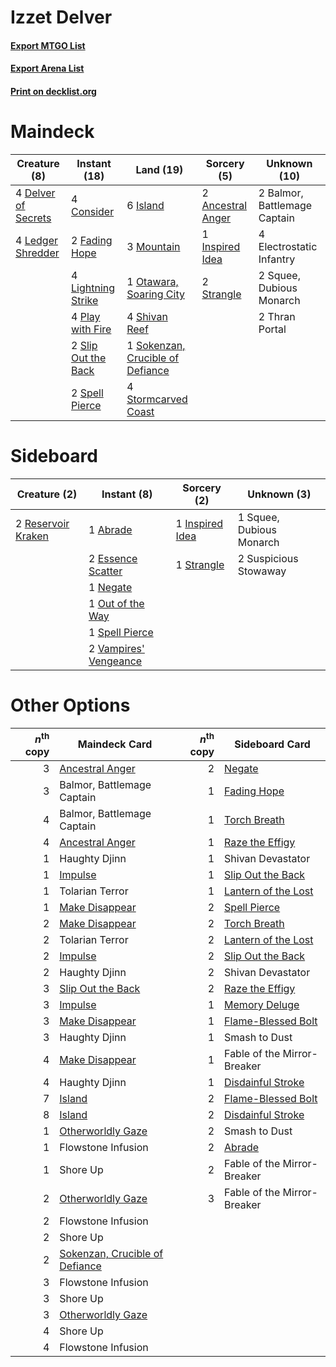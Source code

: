 # Izzet Delver

#### [Export MTGO List](../collection/Izzet%20Delver/Izzet%20Delver.txt)
#### [Export Arena List](../collection/Izzet%20Delver/Izzet%20Delver_arena.txt)
#### [Print on decklist.org](http://decklist.org/?deckmain=2%09Ancestral%20Anger%0A2%09Balmor,%20Battlemage%20Captain%0A4%09Consider%0A4%09Delver%20of%20Secrets%0A4%09Electrostatic%20Infantry%0A2%09Fading%20Hope%0A1%09Inspired%20Idea%0A6%09Island%0A4%09Ledger%20Shredder%0A4%09Lightning%20Strike%0A3%09Mountain%0A1%09Otawara,%20Soaring%20City%0A4%09Play%20with%20Fire%0A4%09Shivan%20Reef%0A2%09Slip%20Out%20the%20Back%0A1%09Sokenzan,%20Crucible%20of%20Defiance%0A2%09Spell%20Pierce%0A2%09Squee,%20Dubious%20Monarch%0A4%09Stormcarved%20Coast%0A2%09Strangle%0A2%09Thran%20Portal&deckside=1%09Abrade%0A2%09Essence%20Scatter%0A1%09Inspired%20Idea%0A1%09Negate%0A1%09Out%20of%20the%20Way%0A2%09Reservoir%20Kraken%0A1%09Spell%20Pierce%0A1%09Squee,%20Dubious%20Monarch%0A1%09Strangle%0A2%09Suspicious%20Stowaway%0A2%09Vampires'%20Vengeance)
# Maindeck

|                                         Creature (8)                                         |                                         Instant (18)                                         |                                                 Land (19)                                                 |                                        Sorcery (5)                                         |        Unknown (10)        |
|----------------------------------------------------------------------------------------------|----------------------------------------------------------------------------------------------|-----------------------------------------------------------------------------------------------------------|--------------------------------------------------------------------------------------------|----------------------------|
|4 [Delver of Secrets](http://gatherer.wizards.com/Pages/Card/Details.aspx?multiverseid=226749)|4 [Consider](http://gatherer.wizards.com/Pages/Card/Details.aspx?multiverseid=534803)         |6 [Island](http://gatherer.wizards.com/Pages/Card/Details.aspx?multiverseid=439857)                        |2 [Ancestral Anger](http://gatherer.wizards.com/Pages/Card/Details.aspx?multiverseid=540996)|2 Balmor, Battlemage Captain|
|4 [Ledger Shredder](http://gatherer.wizards.com/Pages/Card/Details.aspx?multiverseid=555247)  |2 [Fading Hope](http://gatherer.wizards.com/Pages/Card/Details.aspx?multiverseid=534812)      |3 [Mountain](http://gatherer.wizards.com/Pages/Card/Details.aspx?multiverseid=439859)                      |1 [Inspired Idea](http://gatherer.wizards.com/Pages/Card/Details.aspx?multiverseid=540903)  |4 Electrostatic Infantry    |
|                                                                                              |4 [Lightning Strike](http://gatherer.wizards.com/Pages/Card/Details.aspx?multiverseid=383299) |1 [Otawara, Soaring City](http://gatherer.wizards.com/Pages/Card/Details.aspx?multiverseid=548584)         |2 [Strangle](http://gatherer.wizards.com/Pages/Card/Details.aspx?multiverseid=555326)       |2 Squee, Dubious Monarch    |
|                                                                                              |4 [Play with Fire](http://gatherer.wizards.com/Pages/Card/Details.aspx?multiverseid=534933)   |4 [Shivan Reef](http://gatherer.wizards.com/Pages/Card/Details.aspx?multiverseid=129731)                   |                                                                                            |2 Thran Portal              |
|                                                                                              |2 [Slip Out the Back](http://gatherer.wizards.com/Pages/Card/Details.aspx?multiverseid=555263)|1 [Sokenzan, Crucible of Defiance](http://gatherer.wizards.com/Pages/Card/Details.aspx?multiverseid=548589)|                                                                                            |                            |
|                                                                                              |2 [Spell Pierce](http://gatherer.wizards.com/Pages/Card/Details.aspx?multiverseid=425876)     |4 [Stormcarved Coast](http://gatherer.wizards.com/Pages/Card/Details.aspx?multiverseid=541141)             |                                                                                            |                            |


# Sideboard

|                                        Creature (2)                                         |                                          Instant (8)                                           |                                       Sorcery (2)                                        |      Unknown (3)       |
|---------------------------------------------------------------------------------------------|------------------------------------------------------------------------------------------------|------------------------------------------------------------------------------------------|------------------------|
|2 [Reservoir Kraken](http://gatherer.wizards.com/Pages/Card/Details.aspx?multiverseid=555257)|1 [Abrade](http://gatherer.wizards.com/Pages/Card/Details.aspx?multiverseid=430772)             |1 [Inspired Idea](http://gatherer.wizards.com/Pages/Card/Details.aspx?multiverseid=540903)|1 Squee, Dubious Monarch|
|                                                                                             |2 [Essence Scatter](http://gatherer.wizards.com/Pages/Card/Details.aspx?multiverseid=426754)    |1 [Strangle](http://gatherer.wizards.com/Pages/Card/Details.aspx?multiverseid=555326)     |2 Suspicious Stowaway   |
|                                                                                             |1 [Negate](http://gatherer.wizards.com/Pages/Card/Details.aspx?multiverseid=423707)             |                                                                                          |                        |
|                                                                                             |1 [Out of the Way](http://gatherer.wizards.com/Pages/Card/Details.aspx?multiverseid=555253)     |                                                                                          |                        |
|                                                                                             |1 [Spell Pierce](http://gatherer.wizards.com/Pages/Card/Details.aspx?multiverseid=425876)       |                                                                                          |                        |
|                                                                                             |2 [Vampires' Vengeance](http://gatherer.wizards.com/Pages/Card/Details.aspx?multiverseid=541038)|                                                                                          |                        |


# Other Options

|*n*<sup>th</sup> copy|                                              Maindeck Card                                              |*n*<sup>th</sup> copy|                                        Sideboard Card                                        |
|--------------------:|---------------------------------------------------------------------------------------------------------|--------------------:|----------------------------------------------------------------------------------------------|
|                    3|[Ancestral Anger](http://gatherer.wizards.com/Pages/Card/Details.aspx?multiverseid=540996)               |                    2|[Negate](http://gatherer.wizards.com/Pages/Card/Details.aspx?multiverseid=423707)             |
|                    3|Balmor, Battlemage Captain                                                                               |                    1|[Fading Hope](http://gatherer.wizards.com/Pages/Card/Details.aspx?multiverseid=534812)        |
|                    4|Balmor, Battlemage Captain                                                                               |                    1|[Torch Breath](http://gatherer.wizards.com/Pages/Card/Details.aspx?multiverseid=555328)       |
|                    4|[Ancestral Anger](http://gatherer.wizards.com/Pages/Card/Details.aspx?multiverseid=540996)               |                    1|[Raze the Effigy](http://gatherer.wizards.com/Pages/Card/Details.aspx?multiverseid=534935)    |
|                    1|Haughty Djinn                                                                                            |                    1|Shivan Devastator                                                                             |
|                    1|[Impulse](http://gatherer.wizards.com/Pages/Card/Details.aspx?multiverseid=446087)                       |                    1|[Slip Out the Back](http://gatherer.wizards.com/Pages/Card/Details.aspx?multiverseid=555263)  |
|                    1|Tolarian Terror                                                                                          |                    1|[Lantern of the Lost](http://gatherer.wizards.com/Pages/Card/Details.aspx?multiverseid=541135)|
|                    1|[Make Disappear](http://gatherer.wizards.com/Pages/Card/Details.aspx?multiverseid=555250)                |                    2|[Spell Pierce](http://gatherer.wizards.com/Pages/Card/Details.aspx?multiverseid=425876)       |
|                    2|[Make Disappear](http://gatherer.wizards.com/Pages/Card/Details.aspx?multiverseid=555250)                |                    2|[Torch Breath](http://gatherer.wizards.com/Pages/Card/Details.aspx?multiverseid=555328)       |
|                    2|Tolarian Terror                                                                                          |                    2|[Lantern of the Lost](http://gatherer.wizards.com/Pages/Card/Details.aspx?multiverseid=541135)|
|                    2|[Impulse](http://gatherer.wizards.com/Pages/Card/Details.aspx?multiverseid=446087)                       |                    2|[Slip Out the Back](http://gatherer.wizards.com/Pages/Card/Details.aspx?multiverseid=555263)  |
|                    2|Haughty Djinn                                                                                            |                    2|Shivan Devastator                                                                             |
|                    3|[Slip Out the Back](http://gatherer.wizards.com/Pages/Card/Details.aspx?multiverseid=555263)             |                    2|[Raze the Effigy](http://gatherer.wizards.com/Pages/Card/Details.aspx?multiverseid=534935)    |
|                    3|[Impulse](http://gatherer.wizards.com/Pages/Card/Details.aspx?multiverseid=446087)                       |                    1|[Memory Deluge](http://gatherer.wizards.com/Pages/Card/Details.aspx?multiverseid=534825)      |
|                    3|[Make Disappear](http://gatherer.wizards.com/Pages/Card/Details.aspx?multiverseid=555250)                |                    1|[Flame-Blessed Bolt](http://gatherer.wizards.com/Pages/Card/Details.aspx?multiverseid=541014) |
|                    3|Haughty Djinn                                                                                            |                    1|Smash to Dust                                                                                 |
|                    4|[Make Disappear](http://gatherer.wizards.com/Pages/Card/Details.aspx?multiverseid=555250)                |                    1|Fable of the Mirror-Breaker                                                                   |
|                    4|Haughty Djinn                                                                                            |                    1|[Disdainful Stroke](http://gatherer.wizards.com/Pages/Card/Details.aspx?multiverseid=420705)  |
|                    7|[Island](http://gatherer.wizards.com/Pages/Card/Details.aspx?multiverseid=439857)                        |                    2|[Flame-Blessed Bolt](http://gatherer.wizards.com/Pages/Card/Details.aspx?multiverseid=541014) |
|                    8|[Island](http://gatherer.wizards.com/Pages/Card/Details.aspx?multiverseid=439857)                        |                    2|[Disdainful Stroke](http://gatherer.wizards.com/Pages/Card/Details.aspx?multiverseid=420705)  |
|                    1|[Otherworldly Gaze](http://gatherer.wizards.com/Pages/Card/Details.aspx?multiverseid=534831)             |                    2|Smash to Dust                                                                                 |
|                    1|Flowstone Infusion                                                                                       |                    2|[Abrade](http://gatherer.wizards.com/Pages/Card/Details.aspx?multiverseid=430772)             |
|                    1|Shore Up                                                                                                 |                    2|Fable of the Mirror-Breaker                                                                   |
|                    2|[Otherworldly Gaze](http://gatherer.wizards.com/Pages/Card/Details.aspx?multiverseid=534831)             |                    3|Fable of the Mirror-Breaker                                                                   |
|                    2|Flowstone Infusion                                                                                       |                     |                                                                                              |
|                    2|Shore Up                                                                                                 |                     |                                                                                              |
|                    2|[Sokenzan, Crucible of Defiance](http://gatherer.wizards.com/Pages/Card/Details.aspx?multiverseid=548589)|                     |                                                                                              |
|                    3|Flowstone Infusion                                                                                       |                     |                                                                                              |
|                    3|Shore Up                                                                                                 |                     |                                                                                              |
|                    3|[Otherworldly Gaze](http://gatherer.wizards.com/Pages/Card/Details.aspx?multiverseid=534831)             |                     |                                                                                              |
|                    4|Shore Up                                                                                                 |                     |                                                                                              |
|                    4|Flowstone Infusion                                                                                       |                     |                                                                                              |

